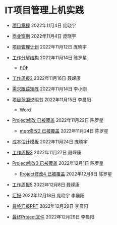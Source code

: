 # IT项目管理上机实践
- [项目章程](项目章程.md) 2022年11月4日 庞晓宇
- [商业案例](商业案例.md) 2022年11月4日 庞晓宇

- [项目管理计划](项目管理计划.md) 2022年11月12日 庞晓宇
- [工作分解结构](工作分解结构.mpp) 2022年11月14日 陈罗星
  - [PDF](工作分解结构.pdf)
- [工作周报2](工作周报2.docx) 2022年11月16日 聂嵘康
- [需求跟踪矩阵](需求跟踪矩阵.md) 2022年11月14日 李小刚
- [项目范围说明书](项目范围说明书.md) 2022年11月15日 李晨阳
  - [Word](项目范围说明书.doc)
- [Project修改 已被覆盖](安宠居.mpp) 2022年11月22日 陈罗星
  - [mpp修改2 已被覆盖](安宠居.mpp) 2022年11月24日 陈罗星
- [成本估计模板](安宠居2.xlsx) 2022年11月24日 庞晓宇
- [工作周报3](工作周报3.docx) 2022年11月27日 聂嵘康
- [Project修改3 已被覆盖](安宠居.mpp) 2022年12月1日 陈罗星
  - [Project修改4 已被覆盖](安宠居.mpp) 2022年12月8日 陈罗星
- [工作周报5](工作周报5.docx) 2022年12月8日 聂嵘康
- [汇报](汇报用.md) 2022年12月18日 庞晓宇 李晨阳

- [最终汇报PPT](安宠居.pptx) 2022年12月29日 李晨阳
- [最终Project文件](安宠居.mpp) 2022年12月29日 李晨阳
